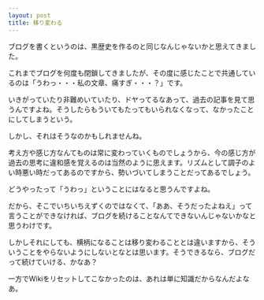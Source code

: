 ```yaml
---
layout: post
title: 移り変わる
---
```


ブログを書くというのは、黒歴史を作るのと同じなんじゃないかと思えてきました。

これまでブログを何度も閉鎖してきましたが、その度に感じたことで共通しているのは「うわっ・・・私の文章、痛すぎ・・・？」です。

いきがっていたり非難めいていたり、ドヤってるなあって、過去の記事を見て思うんですよね。そうしたらもういてもたってもいられなくなって、なかったことにしてしまうという。

しかし、それはそうなのかもしれませんね。

考え方や感じ方なんてものは常に変わっていくものでしょうから、今の感じ方が過去の思考に違和感を覚えるのは当然のように思えます。リズムとして調子のよい時悪い時だってあるのですから、勢いづいてしまうことだってあるでしょう。

どうやったって「うわっ」ということにはなると思うんですよね。

だから、そこでいちいちえずくのではなくて、「ああ、そうだったよねえ」って言うことができなければ、ブログを続けることなんてできないんじゃないかなと思うわけです。

しかしそれにしても、横柄になることは移り変わることとは違いますから、そういうことをやらないようにしないとなとは思います。そうできるなら、ブログだって続けていける、かなあ？

一方でWikiをリセットしてこなかったのは、あれは単に知識だからなんだよなあ。
